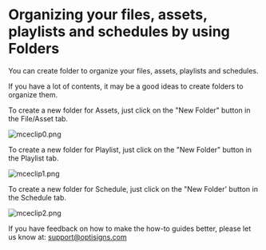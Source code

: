# Organizing your files, assets, playlists and schedules by using Folders

You can create folder to organize your files, assets, playlists and schedules.

If you have a lot of contents, it may be a good ideas to create folders to organize them.

To create a new folder for Assets, just click on the "New Folder" button in the File/Asset tab.

![mceclip0.png](https://support.optisigns.com/hc/article_attachments/360059222713)

To create a new folder for Playlist, just click on the "New Folder" button in the Playlist tab.

![mceclip1.png](https://support.optisigns.com/hc/article_attachments/360059222813)

To create a new folder for Schedule, just click on the "New Folder' button in the Schedule tab.

![mceclip2.png](https://support.optisigns.com/hc/article_attachments/360058310834)

If you have feedback on how to make the how-to guides better, please let us know at: [support@optisigns.com](mailto:support@optisigns.com)
